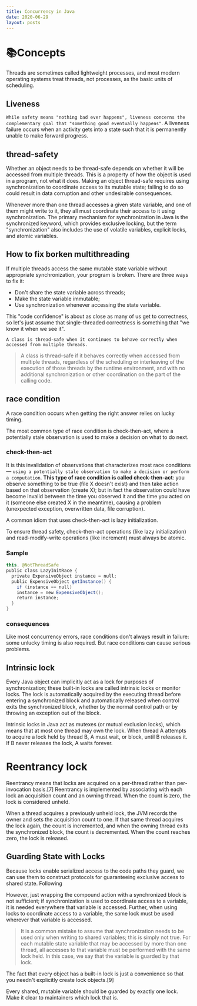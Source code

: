 ```yaml
---
title: Concurrency in Java
date: 2020-06-29
layout: posts
---
```


# :books:Concepts
Threads are sometimes called lightweight processes, and most modern operating systems treat threads, not processes, as the basic units of scheduling.


## Liveness

`While safety means "nothing bad ever happens", liveness concerns the complementary goal that "something good eventually happens"`.
A liveness failure occurs when an activity gets into a state such that it is permanently unable to make forward progress.


## thread-safety

Whether an object needs to be thread-safe depends on whether it will be accessed from multiple threads. This is a property of how the object is used in a program, not what it does. Making an object thread-safe requires using synchronization to coordinate access to its mutable state; failing to do so could result in data corruption and other undesirable consequences.

Whenever more than one thread accesses a given state variable, and one of them might write to it, they all must coordinate their access to it using synchronization. The primary mechanism for synchronization in Java is the synchronized keyword, which provides exclusive locking, but the term "synchronization" also includes the use of volatile variables, explicit locks, and atomic variables.

## How to fix borken multithreading

If multiple threads access the same mutable state variable without appropriate synchronization, your program is broken. There are three ways to fix it:
- Don't share the state variable across threads;
- Make the state variable immutable;
- Use synchronization whenever accessing the state variable.

This "code confidence" is about as close as many of us get to correctness, so let's just assume that single-threaded correctness is something that "we know it when we see it".


`A class is thread-safe when it continues to behave correctly when accessed from multiple threads.`


> A class is thread-safe if it behaves correctly when accessed from multiple threads, regardless of the scheduling or interleaving of the execution of those threads by the runtime environment, and with no additional synchronization or other coordination on the part of the calling code.

## race condition
A race condition occurs when getting the right answer relies on lucky timing.

The most common type of race condition is check-then-act, where a potentially stale observation is used to make a decision on what to do next.

### check-then-act
It is this invalidation of observations that characterizes most race conditions— `using a potentially stale observation to make a decision or perform a computation`. **This type of race condition is called check-then-act**: you observe something to be true (file X doesn't exist) and then take action based on that observation (create X); but in fact the observation could have become invalid between the time you observed it and the time you acted on it (someone else created X in the meantime), causing a problem (unexpected exception, overwritten data, file corruption).

A common idiom that uses check-then-act is lazy initialization.


To ensure thread safety, check-then-act operations (like lazy initialization) and read-modify-write operations (like increment) must always be atomic.


### Sample

```java
this. @NotThreadSafe
public class LazyInitRace {        
  private ExpensiveObject instance = null;        
  public ExpensiveObject getInstance() {               
    if (instance == null)                   
    instance = new ExpensiveObject();               
    return instance;        
  }
}

```

### consequences
Like most concurrency errors, race conditions don't always result in failure: some unlucky timing is also required. But race conditions can cause serious problems.


## Intrinsic lock

Every Java object can implicitly act as a lock for purposes of synchronization; these built-in locks are called intrinsic locks or monitor locks. The lock is automatically acquired by the executing thread before entering a synchronized block and automatically released when control exits the synchronized block, whether by the normal control path or by throwing an exception out of the block.

Intrinsic locks in Java act as mutexes (or mutual exclusion locks), which means that at most one thread may own the lock. When thread A attempts to acquire a lock held by thread B, A must wait, or block, until B releases it. If B never releases the lock, A waits forever.


# Reentrancy lock
Reentrancy means that locks are acquired on a per-thread rather than per-invocation basis.[7] Reentrancy is implemented by associating with each lock an acquisition count and an owning thread. When the count is zero, the lock is considered unheld.

When a thread acquires a previously unheld lock, the JVM records the owner and sets the acquisition count to one. If that same thread acquires the lock again, the count is incremented, and when the owning thread exits the synchronized block, the count is decremented. When the count reaches zero, the lock is released.


## Guarding State with Locks
Because locks enable serialized access to the code paths they guard, we can use them to construct protocols for guaranteeing exclusive access to shared state. Following

However, just wrapping the compound action with a synchronized block is not sufficient; if synchronization is used to coordinate access to a variable, it is needed everywhere that variable is accessed. Further, when using locks to coordinate access to a variable, the same lock must be used wherever that variable is accessed.

> It is a common mistake to assume that synchronization needs to be used only when writing to shared variables; this is simply not true.
For each mutable state variable that may be accessed by more than one thread, all accesses to that variable must be performed with the same lock held. In this case, we say that the variable is guarded by that lock.



The fact that every object has a built-in lock is just a convenience so that you needn't explicitly create lock objects.[9]

Every shared, mutable variable should be guarded by exactly one lock. Make it clear to maintainers which lock that is.

